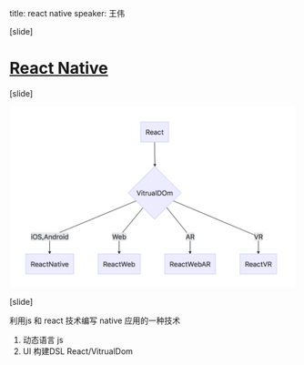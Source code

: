 title: react native
speaker: 王伟

[slide]

# [React Native](https://reactnative.cn/)

[slide]

![hhh](react_dsl.png)

[slide]

利用js 和 react 技术编写 native 应用的一种技术
1. 动态语言 js
2. UI 构建DSL React/VitrualDom

